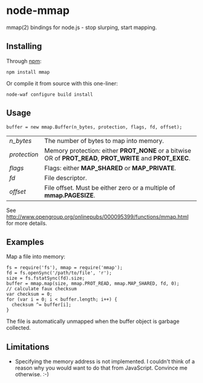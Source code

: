 # node-mmap

mmap(2) bindings for node.js - stop slurping, start mapping.

## Installing

Through [npm](http://npmjs.org/):

	npm install mmap

Or compile it from source with this one-liner:

	node-waf configure build install

## Usage

    buffer = new mmap.Buffer(n_bytes, protection, flags, fd, offset);

<table>
  <tr>
    <td><i>n_bytes</i></td>
    <td>The number of bytes to map into memory.</td>
  </tr>
  <tr>
    <td><i>protection</i></td>
    <td>Memory protection: either <b>PROT_NONE</b> or a bitwise OR of <b>PROT_READ</b>, <b>PROT_WRITE</b> and <b>PROT_EXEC</b>.</td>
  </tr>
  <tr>
    <td><i>flags</i></td>
    <td>Flags: either <b>MAP_SHARED</b> or <b>MAP_PRIVATE</b>.</td>
  </tr>
  <tr>
    <td><i>fd</i></td>
    <td>File descriptor.</td>
  </tr>
  <tr>
    <td><i>offset</i></td>
    <td>File offset. Must be either zero or a multiple of <b>mmap.PAGESIZE</b>.</td>
  </tr>
</table>

See http://www.opengroup.org/onlinepubs/000095399/functions/mmap.html for more details.

## Examples

Map a file into memory:

    fs = require('fs'), mmap = require('mmap');
    fd = fs.openSync('/path/to/file', 'r');
    size = fs.fstatSync(fd).size;
    buffer = mmap.map(size, mmap.PROT_READ, mmap.MAP_SHARED, fd, 0);
    // calculate faux checksum
    var checksum = 0;
    for (var i = 0; i < buffer.length; i++) {
      checksum ^= buffer[i];
    }

The file is automatically unmapped when the buffer object is garbage collected.

## Limitations

* Specifying the memory address is not implemented. I couldn't think of a reason why you would want to do that from JavaScript. Convince me otherwise. :-)
